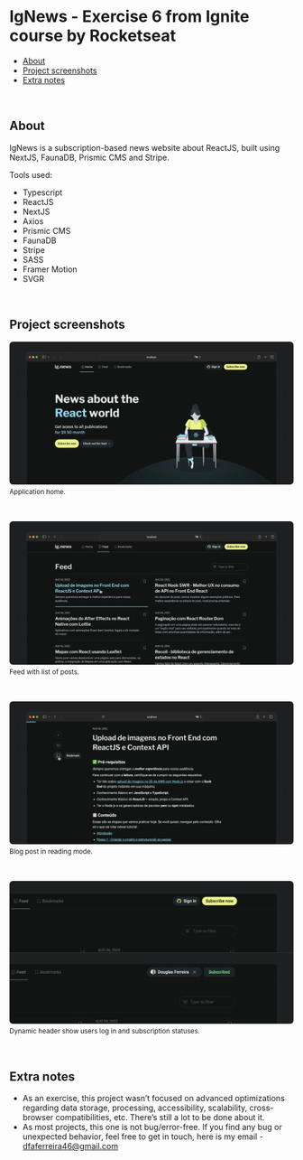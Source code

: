 # IgNews - Exercise 6 from Ignite course by Rocketseat

- [About](#about)
- [Project screenshots](#project-screenshots)
- [Extra notes](#extra-notes)

<br>

## About

IgNews is a subscription-based news website about ReactJS, built using NextJS, FaunaDB, Prismic CMS and Stripe.

Tools used:

- Typescript
- ReactJS
- NextJS
- Axios
- Prismic CMS
- FaunaDB
- Stripe
- SASS
- Framer Motion
- SVGR

<br>

## Project screenshots

<img src=".github/project-screenshot-home.png"><br/>
<small>Application home.</small>

<br/>

<img src=".github/project-screenshot-feed.png"><br/>
<small>Feed with list of posts.</small>

<br/>

<img src=".github/project-screenshot-post.png"><br/>
<small>Blog post in reading mode.</small>

<br/>

<img src=".github/project-screenshot-header-detail.png"><br/>
<small>Dynamic header show users log in and subscription statuses.</small>

<br/>

## Extra notes

- As an exercise, this project wasn’t focused on advanced optimizations regarding data storage, processing, accessibility, scalability, cross-browser compatibilities, etc. There’s still a lot to be done about it.
- As most projects, this one is not bug/error-free. If you find any bug or unexpected behavior, feel free to get in touch, here is my email - dfaferreira46@gmail.com
